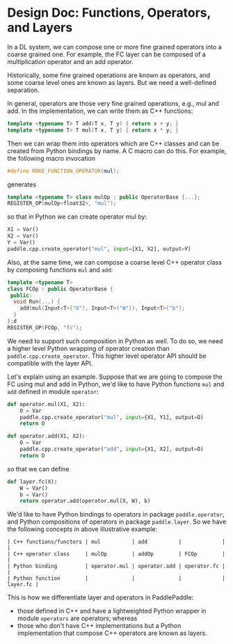 # Design Doc: Functions, Operators, and Layers

In a DL system, we can compose one or more fine grained operators into a coarse grained one.  For example, the FC layer can be composed of a multiplication operator and an add operator.

Historically, some fine grained operations are known as operators, and some coarse level ones are known as layers.  But we need a well-defined separation.

In general, operators are those very fine grained operations, e.g., mul and add. In the implementation, we can write them as C++ functions:

```c++
template <typename T> T add(T x, T y) { return x + y; }
template <typename T> T mul(T x, T y) { return x * y; }
```

Then we can wrap them into operators which are C++ classes and can be created from Python bindings by name.  A C macro can do this. For example, the following macro invocation

```c++
#define MAKE_FUNCTION_OPERATOR(mul);
```

generates

```c++
template <typename T> class mulOp : public OperatorBase {...};
REGISTER_OP(mulOp<float32>, "mul");
```

so that in Python we can create operator mul by:

```python
X1 = Var()
X2 = Var()
Y = Var()
paddle.cpp.create_operator("mul", input=[X1, X2], output=Y)
```

Also, at the same time, we can compose a coarse level C++ operator class by composing functions `mul` and `add`:

```c++
template <typename T>
class FCOp : public OperatorBase {
 public:
  void Run(...) {
    add(mul(Input<T>("X"), Input<T>("W")), Input<T>("b");
  }
};d
REGISTER_OP(FCOp, "fc");
```

We need to support such composition in Python as well.  To do so, we need a higher level Python wrapping of operator creation than `paddle.cpp.create_operator`.  This higher level operator API should be compatible with the layer API.

Let's explain using an example.  Suppose that we are going to compose the FC using mul and add in Python, we'd like to have Python functions `mul` and `add` defined in module `operator`:

```python
def operator.mul(X1, X2):
    O = Var
    paddle.cpp.create_operator("mul", input={X1, Y1], output=O)
    return O

def operator.add(X1, X2):
    O = Var
    paddle.cpp.create_operator("add", input={X1, X2], output=O)
    return O
```

so that we can define

```python
def layer.fc(X):
    W = Var()
    b = Var()
    return operator.add(operator.mul(X, W), b)
```

We'd like to have Python bindings to operators in package `paddle.operator`, and Python compositions of operators in package `paddle.layer`.  So we have the following concepts in above illustrative example:

```
| C++ functions/functors | mul          | add          |             |          |
| C++ operator class     | mulOp        | addOp        | FCOp        |          |
| Python binding         | operator.mul | operator.add | operator.fc |          |
| Python function        |              |              |             | layer.fc |
```

This is how we differentiate layer and operators in PaddlePaddle:

- those defined in C++ and have a lightweighted Python wrapper in module `operators` are operators; whereas
- those who don't have C++ implementations but a Python implementation that compose C++ operators are known as layers.
